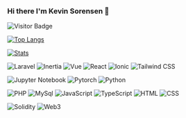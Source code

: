 ### Hi there I'm Kevin Sorensen 👋 <a href="https://github.com/jacksonciek"></a>
![Visitor Badge](https://visitor-badge.laobi.icu/badge?page_id=antoniuskevin15.about-me)

[![Top Langs](https://github-readme-stats.vercel.app/api/top-langs/?username=jacksonciek&hide=asp.net&layout=compact&theme=tokyonight&hide_border=true&langs_count=10&title_color=22a4b3&custom_title=Top%20Languages)](https://github.com/kevinsorensen523)

[![Stats](https://github-readme-stats.vercel.app/api?username=kevinsorensen523&theme=tokyonight&hide_border=true&custom_title=Kevin%27s%20GitHub%20Stats&title_color=22a4b3&count_private=true&show_icons=true)](https://github.com/kevinsorensen523)

![Laravel](https://img.shields.io/badge/-Laravel-ffdedb?style=flat&logo=Laravel)
![Inertia](https://img.shields.io/badge/-Inertia-e0e0e0?style=flat&logo=inertia)
![Vue](https://img.shields.io/badge/-Vue-01735a?style=flat&logo=vuedotjs)
![React](https://img.shields.io/badge/-React-023e6b?style=flat&logo=react&logoColor=b3f7ff)
![Ionic](https://img.shields.io/badge/-Ionic-035063?style=flat&logo=ionic&logoColor=d4eafa)
![Tailwind CSS](https://img.shields.io/badge/-TailwindCSS-black?style=flat&logo=tailwindcss&logoColor=06B6D4)

![Jupyter Notebook](https://img.shields.io/badge/-Jupyter_Notebook-663304?style=flat&logo=jupyter)
![Pytorch](https://img.shields.io/badge/-Pytorch-pink?style=flat&logo=Pytorch)
![Python](https://img.shields.io/badge/-Python-f7cd14?style=flat&logo=Python&logoColor=blue&color=f7cd14)

![PHP](https://img.shields.io/badge/-PHP-1e0257?style=flat&logo=php&logoColor=7c60b5)
![MySql](https://img.shields.io/badge/-MySql-d4d4d4?style=flat&logo=mysql&logoColor=4479A1)
![JavaScript](https://img.shields.io/badge/-JavaScript-black?style=flat&logo=javascript&logoColor=yellow)
![TypeScript](https://img.shields.io/badge/-TypeScript-dcdcde?style=flat&logo=Typescript&logoColor=3178C6)
![HTML](https://img.shields.io/badge/-HTML-ffdbb0?style=flat&logo=html5&logoColor=de7b02)
![CSS](https://img.shields.io/badge/-CSS-9ae4fc?style=flat&logo=Css3&logoColor=2a96f5)

![Solidity](https://img.shields.io/badge/-Solidity-d4d4d4?style=flat&logo=Solidity&logoColor=363636)
![Web3](https://img.shields.io/badge/-Web3.js-black?style=flat&logo=Web3.js&logoColor=F16822)

